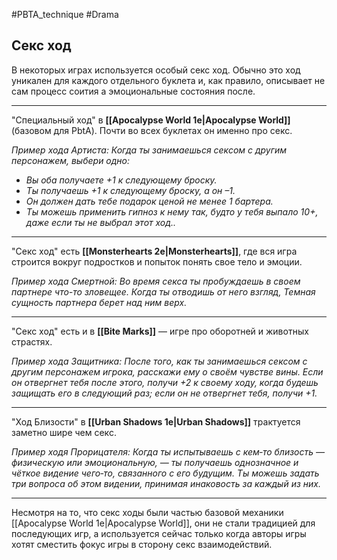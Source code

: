 #PBTA_technique #Drama 
## Секс ход
В некоторых играх используется особый секс ход. Обычно это ход уникален для каждого отдельного буклета и, как правило, описывает не сам процесс соития а эмоциональные состояния после.

----

"Специальный ход" в **[[Apocalypse World 1e|Apocalypse World]]** (базовом для PbtA). Почти во всех буклетах он именно про секс.

*Пример хода Артиста:* 
*Когда ты занимаешься сексом с другим персонажем, выбери одно:*
- *Вы оба получаете +1 к следующему броску.*
- *Ты получаешь +1 к следующему броску, а он –1.*
- *Он должен дать тебе подарок ценой не менее 1 бартера.*
- *Ты можешь применить гипноз к нему так, будто у тебя выпало 10+, даже если ты не выбрал этот ход..*

----

"Секс ход" есть **[[Monsterhearts 2e|Monsterhearts]]**, где вся игра строится вокруг подростков и попыток понять свое тело и эмоции.

*Пример хода Смертной:*
*Во время секса ты пробуждаешь в своем партнере что-то зловещее. Когда ты отводишь от него взгляд, Темная сущность партнера берет над ним верх.*

---

"Секс ход" есть и в **[[Bite Marks]]** — игре про оборотней и животных страстях.

*Пример хода Защитника:*
*После того, как ты занимаешься сексом с другим персонажем игрока,  расскажи ему о своём чувстве вины. Если он отвергнет тебя после этого,  получи +2 к своему ходу, когда будешь защищать его в следующий раз;  если он не отвергнет тебя, получи +1.*

----

"Ход Близости" в **[[Urban Shadows 1e|Urban Shadows]]** трактуется заметно шире чем секс.

*Пример ходя Прорицателя:*
*Когда ты испытываешь с  кем‑то  близость  — физическую или  эмоциональную, — ты получаешь однозначное и чёткое видение чего‑то, связанного с его будущим. Ты можешь задать три вопроса об этом видении, принимая инаковость за каждый из них.*

----

Несмотря на то, что секс ходы были частью базовой механики [[Apocalypse World 1e|Apocalypse World]], они не стали традицией для последующих игр, а используется сейчас только когда авторы игры хотят сместить фокус игры в сторону секс взаимодействий.
